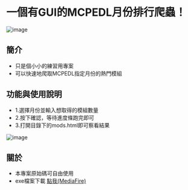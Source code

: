 # 一個有GUI的MCPEDL月份排行爬蟲！
![image](https://user-images.githubusercontent.com/37009584/139248063-4dd337b4-12ff-43b5-ac30-6943db3fb5d6.png)

## 簡介
- 只是個小小的練習用專案
- 可以快速地爬取MCPEDL指定月份的熱門模組

## 功能與使用說明
- 1.選擇月份並輸入想取得的模組數量
- 2.按下確認，等待進度條跑完即可
- 3.打開目錄下的mods.html即可察看結果

![image](https://user-images.githubusercontent.com/37009584/139248701-714adfbc-e2fd-4b32-bed8-a98bfc2376da.png)

## 關於
- 本專案原始碼可自由使用
- exe檔案下載 [點我(MediaFire)](https://www.mediafire.com/file/l6vbn5iupmd0uja/MCPEDL-TOP.exe/file)
